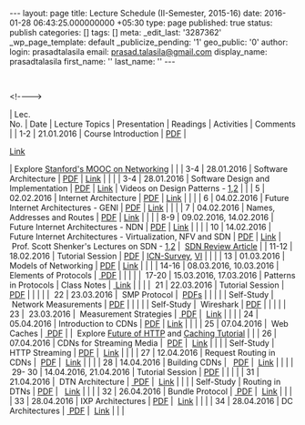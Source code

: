 --- layout: page title: Lecture Schedule (II-Semester, 2015-16) date: 2016-01-28 06:43:25.000000000 +05:30 type: page published: true status: publish categories: [] tags: [] meta: \_edit\_last: '3287362' \_wp\_page\_template: default \_publicize\_pending: '1' geo\_public: '0' author: login: prasadtalasila email: prasad.talasila@gmail.com display\_name: prasadtalasila first\_name: '' last\_name: '' ---

&nbsp;

\<!----\>

| Lec.  
No. | Date | Lecture Topics | Presentation | Readings | Activities | Comments |
| 1-2 | 21.01.2016 | Course Introduction | [PDF](https://www.dropbox.com/s/1yumtdf9gz0iksc/L1_Course_Overview.pdf?dl=1) | 

[Link](https://www.dropbox.com/sh/uhj00gbwdbh3n8m/AAArpFgBuyTLkWtHtWGW4p0Qa?dl=1)

 | Explore [Stanford's MOOC on Networking](https://class.stanford.edu/courses/Engineering/Networking/Winter2014/about) | |
| 3-4 | 28.01.2016 | Software Architecture | [PDF](https://www.dropbox.com/s/blbncdzczosxxbh/L2_SW_Arch.pdf?dl=1) | [Link](https://www.dropbox.com/sh/dijmv5pe3wd2euc/AADH9Me2QQPPYDuFhV2E3zbja?dl=1) | | |
| 3-4 | 28.01.2016 | Software Design and Implementation | [PDF](https://www.dropbox.com/s/k50wtpcnyi5wbai/L3_SW_Design_Implementation.pdf?dl=1) | [Link](https://www.dropbox.com/sh/l1f0wo1txesnp0m/AABcqYZ3eFOLLGfU-DGWHCzKa?dl=1) | Videos on Design Patterns - [1](https://www.youtube.com/watch?v=1xUz1fp23TQ),[2](https://www.youtube.com/watch?v=vNHpsC5ng_E&list=PLF206E906175C7E07) | |
| 5 | 02.02.2016 | Internet Architecture | [PDF](https://www.dropbox.com/s/ww8xt9fp7ft4td8/L4_Internet_Architecture.pdf?dl=1) | [Link](https://www.dropbox.com/sh/slx3vxnfcf7632l/AAAbG82o89ivSB647Bm96FWwa?dl=1) | | |
| 6 | 04.02.2016 | Future Internet Architectures - GENI | [PDF](https://www.dropbox.com/s/x5i9kv68bneeook/L5_IntroToGENI.pdf?dl=1) | [Link](https://www.dropbox.com/sh/qeca39wjb3qe5ga/AADIMgedd5_FN1_9_zjJZGa4a?dl=1) | | |
| 7 | 04.02.2016 | Names, Addresses and Routes | [PDF](https://www.dropbox.com/s/57fh663tm4lzmyh/L6_Names_Addresses_Routes.pdf?dl=1) | [Link](https://www.dropbox.com/sh/9v71z0dqehbspka/AAAbQNLL-xXV0oopy243syDwa?dl=1) | | |
| 8-9 | 09.02.2016, 14.02.2016 | Future Internet Architectures - NDN | [PDF](https://www.dropbox.com/s/fj6e4f6309qvl9c/L7_NDN.pdf?dl=1) | [Link](https://www.dropbox.com/sh/awyzsrd45soeg0p/AABHCvhP8OqJaEz8a9tF32F3a?dl=1) | | |
| 10 | 14.02.2016 | Future Internet Architectures - Virtualization, NFV and SDN | [PDF](https://www.dropbox.com/s/74ur2nd0m3z55es/L8_SDN_NFV.pdf?dl=1) | [Link](https://www.dropbox.com/sh/nys8m6n21uru5qd/AAA-bZrZpwXmvLdyfRoeRyeea?dl=1) | &nbsp;Prof. Scott Shenker's Lectures on SDN - [1](https://www.youtube.com/watch?v=eXsCQdshMr4),[2](https://www.youtube.com/watch?v=WabdXYzCAOU) | &nbsp;[SDN Review Article](https://www.dropbox.com/s/oqeixiwyselhi4y/Feamster-SDN.pdf?dl=1) |
| 11-12 | 18.02.2016 | Tutorial Session | [PDF](https://www.dropbox.com/s/fte6iu9uyht9r2m/Problem-Set-1.pdf?dl=1) | [ICN-Survey](https://www.dropbox.com/s/n8nmkh3uvi24ov6/ICN-survey.pdf?dl=1), [VI](https://www.dropbox.com/s/4adzwkwj52fwjb0/VI.pdf?dl=1) | | |
| 13 | 01.03.2016 | Models of Networking | [PDF](https://www.dropbox.com/s/fu511c200oc9t70/L11_Models.pdf?dl=1) | [Link](https://www.dropbox.com/sh/nys8m6n21uru5qd/AAA-bZrZpwXmvLdyfRoeRyeea?dl=1) | | |
| 14-16 | 08.03.2016, 10.03.2016 | Elements of Protocols | [&nbsp;PDF](https://www.dropbox.com/s/jqzl9mqcc3umxt9/L12_Protocol_Elements.pdf?dl=1) | | | |
| &nbsp;17-20 | 15.03.2016, 17.03.2016 | Patterns in&nbsp;Protocols | Class Notes | [&nbsp;Link](https://www.dropbox.com/s/jd4uxwyfkmug9fq/Ch3_Day.rar?dl=1) | | |
| &nbsp;21 | 22.03.2016 | Tutorial Session | [PDF](https://www.dropbox.com/s/27celyvahy2blwl/test2sol.pdf?dl=1) | | | |
| &nbsp;22 | 23.03.2016 | &nbsp;SMP Protocol | &nbsp;[PDFs](https://www.dropbox.com/s/r8mavvcje5h3sw7/SMP.zip?dl=1) | | | |
| Self-Study | &nbsp;Network Measurements | [PDF](https://www.dropbox.com/s/l00hhqq5uqcghg1/Taft-IntroInternetMeasurement-Oct2012.pdf?dl=1) | | | |
| Self-Study | &nbsp;Wireshark | [PDF](https://www.dropbox.com/s/8h96frr8z7uxm4w/L11_Sniffing_Tools.pdf?dl=1) | | | |
| 23 | &nbsp;23.03.2016 | &nbsp;Measurement Strategies | [&nbsp;PDF](https://www.dropbox.com/s/bn49kxuph6sa8gv/Measurement_Strategies.pdf?dl=1) | &nbsp;[Link](https://www.dropbox.com/s/pou4od4gyobqlqs/Nwk_Measurement_Strategies.rar?dl=1) | | |
| 24 | 05.04.2016 | Introduction to CDNs | [PDF](https://www.dropbox.com/s/yk6vh00f1d36gom/L24_Intro_to_CDNs.pdf?dl=1) | [Link](https://www.dropbox.com/sh/2bngv5vodpyz5nd/AACx2_PL0nzbOQ7KYUoJLw0Xa?dl=1) | | |
| 25 | 07.04.2016 | &nbsp;Web Caches | [&nbsp;PDF](https://www.dropbox.com/s/0sraairk1sqc5e9/L25_CDNS_for_Web_Content.pdf?dl=1) | | &nbsp;Explore [Future of HTTP](https://www.mnot.net/) and [Caching Tutorial](https://www.mnot.net/cache_docs/) | |
| 26 | 07.04.2016 | CDNs for Streaming Media | &nbsp;[PDF](https://www.dropbox.com/s/j5d62vdwrrrlcoj/L26_L27_CDNs_for_Streaming_Media.pdf?dl=1) | &nbsp;[Link](https://www.dropbox.com/sh/p5zr2d1ez1ijzo3/AACp_XXrp6kGLSupMHT_Zyyba?dl=1) | | |
| Self-Study | HTTP Streaming | [PDF](https://www.dropbox.com/s/e42nrt8juur1dxa/Lecture%20Notes.txt?dl=1) | &nbsp;[Link](https://www.dropbox.com/sh/rpnaih0qndd99ba/AAAYeWuilJpR4Q2fNe158cZYa?dl=1) | | |
| 27 | 12.04.2016 | Request Routing in CDNs | &nbsp;[PDF](https://www.dropbox.com/s/bokl8aacqcni5un/Request_Routing_in_CDNs.pdf?dl=1) | &nbsp;[Link](https://www.dropbox.com/sh/v6vteifm89r1bjk/AAAdpfanchecuuxiDYhR6132a?dl=1) | | |
| 28 | 14.04.2016 | Building CDNs | &nbsp;&nbsp;[PDF](https://www.dropbox.com/s/ywvu2x2oa9mblcp/Building_CDNs.pdf?dl=1) | &nbsp;[Link](https://www.dropbox.com/sh/tf74tvnuq4qs98o/AABK4h3cAgQVzJm57tBw7jNta?dl=1) | | |
| &nbsp;29- 30 | 14.04.2016, 21.04.2016 | Tutorial Session | [PDF](https://www.dropbox.com/s/famgpy2g4sh23er/Problem-Set-3.pdf?dl=1) | | | |
| 31 | 21.04.2016 | &nbsp;DTN Architecture | [&nbsp;PDF](https://www.dropbox.com/s/or97hvs3yz5x55i/L26_DTN_Architecture.pdf?dl=1) | &nbsp;[Link](https://www.dropbox.com/sh/0wtoxzvlhk32arf/AAAIC-23YR5aGolqhQA3lbjna?dl=1) | | |
| Self-Study | Routing in DTNs | [PDF](https://www.dropbox.com/s/r043q6z6mrdmtvi/L28_Routing_in_DTNs.pdf?dl=1) | &nbsp;&nbsp;[Link](https://www.dropbox.com/sh/wyfgctyg19j5zem/AAC1k6O9gFFnTIgcb9m4AWUra?dl=1) | | |
| 32 | 26.04.2016 | Bundle Protocol | [&nbsp;PDF](https://www.dropbox.com/s/l5iy52z8lugzgbw/L27_Bundle_Protocol.pdf?dl=1) | &nbsp;[Link](https://www.dropbox.com/sh/2s8w5dxi7czpx4r/AABhXHt8NzmEFIIUL5WJDbADa?dl=1) | | |
| 33 | 28.04.2016 | IXP Architectures | [PDF](https://www.dropbox.com/s/w0k0b12bk2pmisl/IXP.pdf?dl=1) | &nbsp;[Link](https://www.dropbox.com/s/h8z9xt1gfafiiro/IXP_Architecture.rar?dl=1) | | |
| 34 | 28.04.2016 | DC Architectures | [&nbsp;PDF](https://www.dropbox.com/s/zqs2awemiqg1fr0/L19_Data_Center_Architectures.pdf?dl=1) | &nbsp;[Link](https://www.dropbox.com/sh/a9tjgvw306i7y2t/AAAGBfsnp14Chpd4mQoZRJEba?dl=1) | | |

